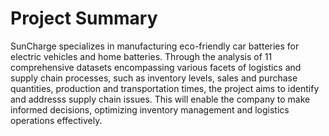 # Project Summary

SunCharge specializes in manufacturing eco-friendly car batteries for electric vehicles and home batteries. Through the analysis of 11 comprehensive datasets encompassing various facets of logistics and supply chain processes, such as inventory levels, sales and purchase quantities, production and transportation times, the project aims to identify and addresss supply chain issues. This will enable the company to make informed decisions, optimizing inventory management and logistics operations effectively.


